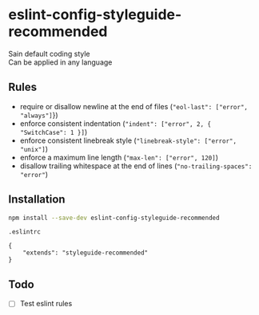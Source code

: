 # eslint-config-styleguide-recommended

Sain default coding style  
Can be applied in any language  

## Rules

* require or disallow newline at the end of files (`"eol-last": ["error", "always"]`})
* enforce consistent indentation (`"indent": ["error", 2, { "SwitchCase": 1 }]`)
* enforce consistent linebreak style (`"linebreak-style": ["error", "unix"]`)
* enforce a maximum line length (`"max-len": ["error", 120]`)
* disallow trailing whitespace at the end of lines (`"no-trailing-spaces": "error"`)

## Installation

```sh
npm install --save-dev eslint-config-styleguide-recommended
``` 
`.eslintrc`
```eslint
{
    "extends": "styleguide-recommended"
}
```

## Todo
* [ ] Test eslint rules
